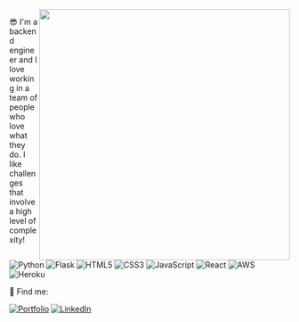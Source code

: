<img width="450" src="https://github-readme-stats.vercel.app/api?username=andersonssh&show_icons=true&theme=radical&include_all_commits=true&count_private=true" align="right"/>
<p align="left">😎 I'm a backend engineer and I love working in a team of people who love what they do. I like challenges that involve a high level of complexity!</p>

![Python](https://img.shields.io/badge/python-3670A0?style=for-the-badge&logo=python&logoColor=ffdd54)
![Flask](https://img.shields.io/badge/flask-%23000.svg?style=for-the-badge&logo=flask&logoColor=white)
![HTML5](https://img.shields.io/badge/html5-%23E34F26.svg?style=for-the-badge&logo=html5&logoColor=white)
![CSS3](https://img.shields.io/badge/css3-%231572B6.svg?style=for-the-badge&logo=css3&logoColor=white)
![JavaScript](https://img.shields.io/badge/javascript-%23323330.svg?style=for-the-badge&logo=javascript&logoColor=%23F7DF1E)
![React](https://img.shields.io/badge/react-%2320232a.svg?style=for-the-badge&logo=react&logoColor=%2361DAFB)
![AWS](https://img.shields.io/badge/AWS-%23FF9900.svg?style=for-the-badge&logo=amazon-aws&logoColor=white)
![Heroku](https://img.shields.io/badge/heroku-%23430098.svg?style=for-the-badge&logo=heroku&logoColor=white)

🔎 Find me:

<a href="https://andersonssh.github.io" target="_blank">![Portfolio](https://img.shields.io/badge/Portfolio-%23000000.svg?style=for-the-badge&logo=firefox&logoColor=#FF7139)</a>
<a href="https://linkedin.com/in/andersonssh" target="_blank">![LinkedIn](https://img.shields.io/badge/linkedin-%230077B5.svg?style=for-the-badge&logo=linkedin&logoColor=white)</a>
